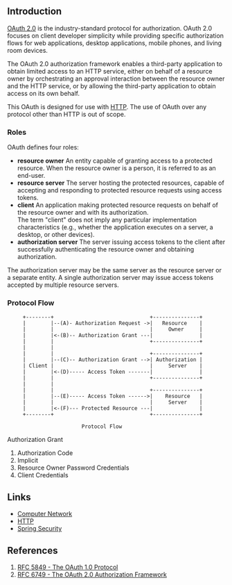 ## Introduction

[OAuth 2.0](https://oauth.net/2/) is the industry-standard protocol for authorization. OAuth 2.0 focuses on client developer simplicity while providing specific authorization flows for web applications, desktop applications, mobile phones, and living room devices.

The OAuth 2.0 authorization framework enables a third-party application to obtain limited access to an HTTP service, either on behalf of a resource owner by orchestrating an approval interaction between the resource owner and the HTTP service,
or by allowing the third-party application to obtain access on its own behalf.

This OAuth is designed for use with [HTTP](/docs/CS/CN/HTTP/HTTP.md).  The use of OAuth over any protocol other than HTTP is out of scope.

### Roles

OAuth defines four roles:

- **resource owner**
  An entity capable of granting access to a protected resource.
  When the resource owner is a person, it is referred to as an end-user.
- **resource server**
  The server hosting the protected resources, capable of accepting and responding to protected resource requests using access tokens.
- **client**
  An application making protected resource requests on behalf of the resource owner and with its authorization.  
  The term "client" does not imply any particular implementation characteristics (e.g., whether the application executes on a server, a desktop, or other devices).
- **authorization server**
  The server issuing access tokens to the client after successfully authenticating the resource owner and obtaining authorization.

The authorization server may be the same server as the resource server or a separate entity.
A single authorization server may issue access tokens accepted by multiple resource servers.

### Protocol Flow

```
     +--------+                               +---------------+
     |        |--(A)- Authorization Request ->|   Resource    |
     |        |                               |     Owner     |
     |        |<-(B)-- Authorization Grant ---|               |
     |        |                               +---------------+
     |        |
     |        |                               +---------------+
     |        |--(C)-- Authorization Grant -->| Authorization |
     | Client |                               |     Server    |
     |        |<-(D)----- Access Token -------|               |
     |        |                               +---------------+
     |        |
     |        |                               +---------------+
     |        |--(E)----- Access Token ------>|    Resource   |
     |        |                               |     Server    |
     |        |<-(F)--- Protected Resource ---|               |
     +--------+                               +---------------+

                        Protocol Flow
```


Authorization Grant

1. Authorization Code
2. Implicit
3. Resource Owner Password Credentials
4. Client Credentials

## Links

- [Computer Network](/docs/CS/CN/CN.md) 
- [HTTP](/docs/CS/CN/HTTP/HTTP.md)
- [Spring Security](/docs/CS/Java/Spring/Security.md?id=OAuth)

## References

1. [RFC 5849 - The OAuth 1.0 Protocol](https://datatracker.ietf.org/doc/html/rfc5849)
2. [RFC 6749 - The OAuth 2.0 Authorization Framework](https://datatracker.ietf.org/doc/rfc6749)

